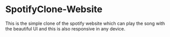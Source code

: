 # SpotifyClone-Website
This is the simple clone of the spotify website which can play the song with the beautiful UI and this is also responsive in any device.
